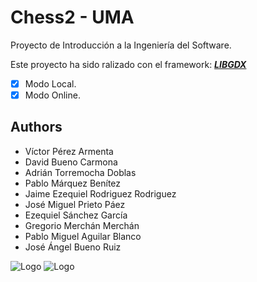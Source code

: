 
# Chess2 - UMA

Proyecto de Introducción a la Ingeniería del Software.

Este proyecto ha sido ralizado con el framework:     [***LIBGDX***](https://libgdx.com/)

- [x]  Modo Local.
- [x]  Modo Online. 

## Authors
-   Víctor Pérez Armenta  			
-   David Bueno Carmona 			
-   Adrián Torremocha Doblas  			
-   Pablo Márquez Benítez  			
-   Jaime Ezequiel Rodriguez Rodriguez 	
-   José Miguel Prieto Páez 			
-   Ezequiel Sánchez García 			
-   Gregorio Merchán Merchán 			
-   Pablo Miguel Aguilar Blanco 	 		
-   José Ángel Bueno Ruiz


![Logo](https://i.imgur.com/ZqeEfQR.png#gh-dark-mode-only)
![Logo](https://img.freepik.com/fotos-premium/fondo-negro-abstracto-textura-primer-plano-color-negro_41969-11523.jpg#gh-light-mode-only)


